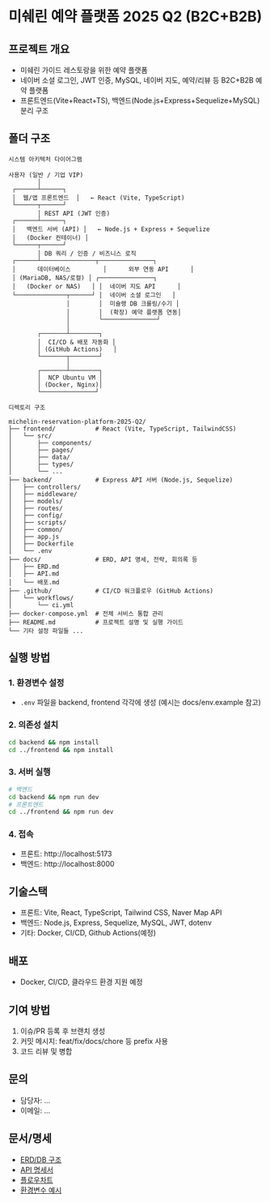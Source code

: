 # 미쉐린 예약 플랫폼 2025 Q2 (B2C+B2B)

## 프로젝트 개요
- 미쉐린 가이드 레스토랑을 위한 예약 플랫폼
- 네이버 소셜 로그인, JWT 인증, MySQL, 네이버 지도, 예약/리뷰 등 B2C+B2B 예약 플랫폼
- 프론트엔드(Vite+React+TS), 백엔드(Node.js+Express+Sequelize+MySQL) 분리 구조

## 폴더 구조
```
시스템 아키텍처 다이어그램

사용자 (일반 / 기업 VIP)
        │
 ┌──────┴──────┐
 │  웹/앱 프론트엔드  │   ← React (Vite, TypeScript)
 └──────┬──────┘
        │ REST API (JWT 인증)
 ┌──────┴──────┐
 │   백엔드 서버 (API) │   ← Node.js + Express + Sequelize
 │   (Docker 컨테이너) │
 └──────┬──────┘
        │ DB 쿼리 / 인증 / 비즈니스 로직
 ┌──────┴───────────────┬───────────────┐
 │      데이터베이스         │      외부 연동 API      │
 │ (MariaDB, NAS/로컬) │ ┌───────────────┐
 │   (Docker or NAS)   │ │  네이버 지도 API      │
 └──────────────┬──────┘ │  네이버 소셜 로그인   │
                │        │  미슐랭 DB 크롤링/수기 │
                │        │  (확장) 예약 플랫폼 연동│
                │        └───────────────┘
                │
        ┌───────┴────────┐
        │  CI/CD & 배포 자동화 │
        │ (GitHub Actions)   │
        └───────┬────────┘
                │
        ┌───────┴────────┐
        │  NCP Ubuntu VM │
        │ (Docker, Nginx)│
        └───────────────┘

디렉토리 구조

michelin-reservation-platform-2025-Q2/
├── frontend/           # React (Vite, TypeScript, TailwindCSS)
│   └── src/
│       ├── components/
│       ├── pages/
│       ├── data/
│       ├── types/
│       └── ...
├── backend/            # Express API 서버 (Node.js, Sequelize)
│   ├── controllers/
│   ├── middleware/
│   ├── models/
│   ├── routes/
│   ├── config/
│   ├── scripts/
│   ├── common/
│   ├── app.js
│   ├── Dockerfile
│   └── .env
├── docs/               # ERD, API 명세, 전략, 회의록 등
│   ├── ERD.md
│   ├── API.md
│   └── 배포.md
├── .github/            # CI/CD 워크플로우 (GitHub Actions)
│   └── workflows/
│       └── ci.yml
├── docker-compose.yml  # 전체 서비스 통합 관리
├── README.md           # 프로젝트 설명 및 실행 가이드
└── 기타 설정 파일들 ...
```

## 실행 방법
### 1. 환경변수 설정
- `.env` 파일을 backend, frontend 각각에 생성 (예시는 docs/env.example 참고)

### 2. 의존성 설치
```bash
cd backend && npm install
cd ../frontend && npm install
```

### 3. 서버 실행
```bash
# 백엔드
cd backend && npm run dev
# 프론트엔드
cd ../frontend && npm run dev
```

### 4. 접속
- 프론트: http://localhost:5173
- 백엔드: http://localhost:8000

## 기술스택
- 프론트: Vite, React, TypeScript, Tailwind CSS, Naver Map API
- 백엔드: Node.js, Express, Sequelize, MySQL, JWT, dotenv
- 기타: Docker, CI/CD, Github Actions(예정)

## 배포
- Docker, CI/CD, 클라우드 환경 지원 예정

## 기여 방법
1. 이슈/PR 등록 후 브랜치 생성
2. 커밋 메시지: feat/fix/docs/chore 등 prefix 사용
3. 코드 리뷰 및 병합

## 문의
- 담당자: ...
- 이메일: ... 

## 문서/명세
- [ERD/DB 구조](./docs/erd.md)
- [API 명세서](./docs/api.md)
- [플로우차트](./docs/flowchart1.png)
- [환경변수 예시](./docs/env.example) 